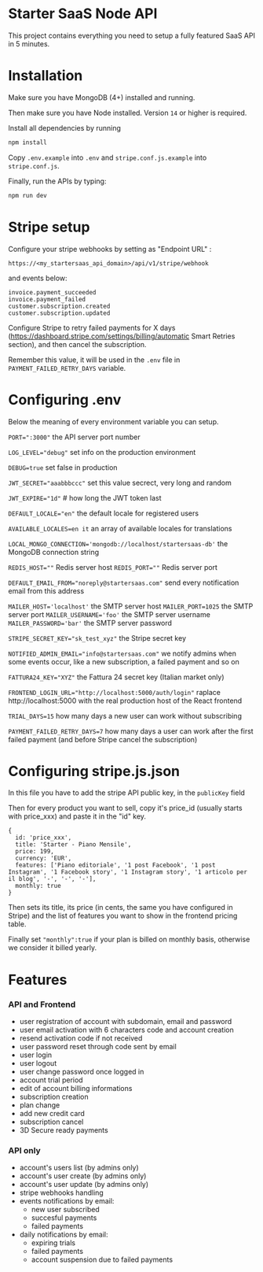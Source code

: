 # Starter SaaS Node API

This project contains everything you need to setup a fully featured SaaS API in 5 minutes.
# Installation
Make sure you have MongoDB (4+) installed and running.

Then make sure you have Node installed. Version `14` or higher is required.

Install all dependencies by running 

```bash
npm install
```
 
Copy `.env.example` into `.env` and `stripe.conf.js.example` into `stripe.conf.js`.

Finally, run the APIs by typing:

```bash
npm run dev
```


# Stripe setup

Configure your stripe webhooks by setting as "Endpoint URL" :

```
https://<my_startersaas_api_domain>/api/v1/stripe/webhook
```

and events below:

```
invoice.payment_succeeded
invoice.payment_failed
customer.subscription.created
customer.subscription.updated
```

Configure Stripe to retry failed payments for X days (https://dashboard.stripe.com/settings/billing/automatic Smart Retries section), and then cancel the subscription. 

Remember this value, it will be used in the `.env` file in `PAYMENT_FAILED_RETRY_DAYS` variable.

# Configuring .env

Below the meaning of every environment variable you can setup.


`PORT=":3000"` the API server port number

`LOG_LEVEL="debug"` set info on the production environment

`DEBUG=true` set false in production

`JWT_SECRET="aaabbbccc"` set this value secrect, very long and random

`JWT_EXPIRE="1d"` # how long the JWT token last

`DEFAULT_LOCALE="en"` the default locale for registered users

`AVAILABLE_LOCALES=en it` an array of available locales for translations

`LOCAL_MONGO_CONNECTION='mongodb://localhost/startersaas-db'` the MongoDB connection string

`REDIS_HOST=""` Redis server host
`REDIS_PORT=""`  Redis server port

`DEFAULT_EMAIL_FROM="noreply@startersaas.com"` send every notification email from this address

`MAILER_HOST='localhost'` the SMTP server host
`MAILER_PORT=1025` the SMTP server port
`MAILER_USERNAME='foo'` the SMTP server username
`MAILER_PASSWORD='bar'` the SMTP server password

`STRIPE_SECRET_KEY="sk_test_xyz"` the Stripe secret key

`NOTIFIED_ADMIN_EMAIL="info@startersaas.com"` we notify admins when some events occur, like a new subscription, a failed payment and so on

`FATTURA24_KEY="XYZ"` the Fattura 24 secret key (Italian market only)

`FRONTEND_LOGIN_URL="http://localhost:5000/auth/login"` raplace http://localhost:5000 with the real production host of the React frontend

`TRIAL_DAYS=15` how many days a new user can work without subscribing

`PAYMENT_FAILED_RETRY_DAYS=7` how many days a user can work after the first failed payment (and before Stripe cancel the subscription)


# Configuring stripe.js.json

In this file you have to add the stripe API public key, in the `publicKey` field

Then for every product you want to sell, copy it's price_id (usually starts with price_xxx) and paste it in the "id" key.

```
{
  id: 'price_xxx',
  title: 'Starter - Piano Mensile',
  price: 199,
  currency: 'EUR',
  features: ['Piano editoriale', '1 post Facebook', '1 post Instagram', '1 Facebook story', '1 Instagram story', '1 articolo per il blog', '-', '-', '-'],
  monthly: true
}
```

Then sets its title, its price (in cents, the same you have configured in Stripe) and the list of features you want to show in the frontend pricing table. 

Finally set `"monthly":true` if your plan is billed on monthly basis, otherwise we consider it billed yearly.


# Features

### API and Frontend

* user registration of account with subdomain, email and password
* user email activation with 6 characters code and account creation
* resend activation code if not received
* user password reset through code sent by email
* user login
* user logout
* user change password once logged in
* account trial period
* edit of account billing informations
* subscription creation
* plan change
* add new credit card
* subscription cancel
* 3D Secure ready payments

### API only

* account's users list (by admins only)
* account's user create (by admins only)
* account's user update (by admins only)
* stripe webhooks handling
* events notifications by email:
  - new user subscribed
  - succesful payments
  - failed payments
* daily notifications by email:
  - expiring trials
  - failed payments
  - account suspension due to failed payments

